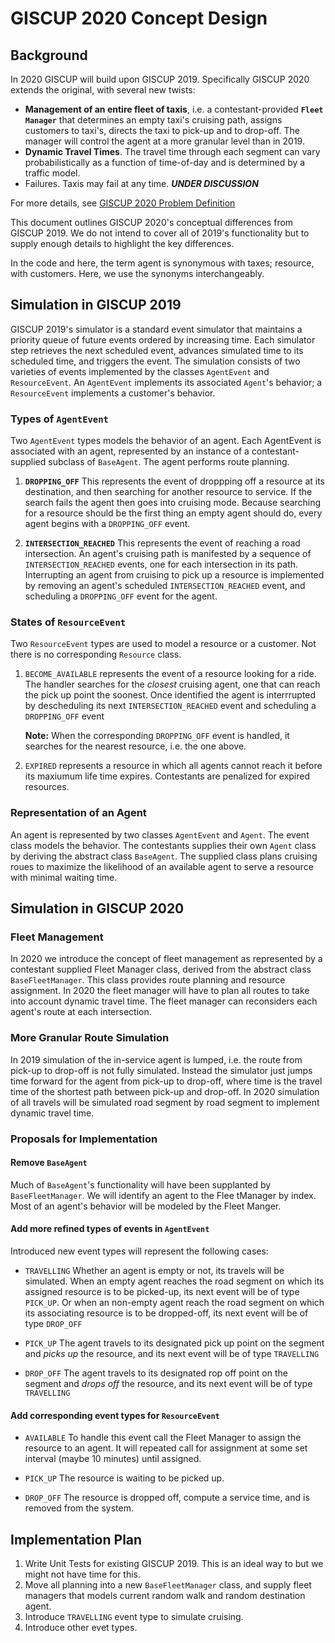 # GISCUP 2020 Concept Design
## Background
In 2020 GISCUP will build upon GISCUP 2019.
Specifically GISCUP 2020 extends the original, with several new twists:

* **Management of an entire fleet of taxis**,
i.e. a contestant-provided **`Fleet Manager`** that determines an empty taxi's cruising path,
assigns customers to taxi's, directs the taxi to pick-up and to drop-off.
The manager will control the agent at a more granular level than in 2019.
* **Dynamic Travel Times**. The travel time through each segment can vary
probabilistically as a function of time-of-day
and is determined by a traffic model.
* Failures. Taxis may fail at any time. _**UNDER DISCUSSION**_

For more details, see [GISCUP 2020 Problem Definition](https://docs.google.com/document/d/e/2PACX-1vQ6PL6krQtLjtWs8pI3UKI_NhNuFr_Ecl_Kfk77Yt3ZLzrf2lWt6A1UUCgAbf3JMgnXR9VhfWXJCtab/pub)

This document outlines GISCUP 2020's conceptual differences from GISCUP 2019.
We do not intend to cover all of 2019's functionality but to
supply enough details to highlight the key differences.

In the code and here, the term agent is synonymous with taxes; resource, with customers.
Here, we use the synonyms interchangeably.

## Simulation in GISCUP 2019

GISCUP 2019's simulator is a standard event simulator that maintains a priority
queue of future events ordered by increasing time.
Each simulator step retrieves the next scheduled event, advances simulated time to its
scheduled time, and triggers the event.
The simulation consists of two varieties of events implemented by the classes
`AgentEvent` and `ResourceEvent`.
An `AgentEvent` implements its associated `Agent`'s behavior;
a `ResourceEvent` implements a customer's behavior.

### Types of `AgentEvent`
Two `AgentEvent` types models the behavior of an agent. Each AgentEvent is
associated with an agent, represented by an instance of a
 contestant-supplied subclass of `BaseAgent`. The agent performs
route planning.

1. **`DROPPING_OFF`** This represents the event of droppping off
a resource at its destination, and then searching for another resource to
service. If the search fails the agent then goes into cruising mode.
Because searching for a resource should be the first thing an empty agent
should do, every agent begins with a `DROPPING_OFF` event.

2. **`INTERSECTION_REACHED`**
This represents the event of reaching a road intersection.
An agent's cruising path is manifested by a sequence of `INTERSECTION_REACHED` events,
one for each intersection in its path.
Interrupting an agent from cruising to pick up a resource is implemented by removing
an agent's scheduled `INTERSECTION_REACHED` event, and scheduling a
`DROPPING_OFF` event for the agent.

### States of `ResourceEvent`
Two `ResourceEvent` types are used to model a resource or a customer.
Not there is no corresponding `Resource` class.

1. `BECOME_AVAILABLE` represents the event of a resource looking for a ride.
The handler searches for the *closest* cruising agent, one that can reach the
pick up point the soonest.
Once identified the agent is interrrupted by descheduling its next
`INTERSECTION_REACHED` event and scheduling a `DROPPING_OFF` event

    **Note:** When the corresponding `DROPPING_OFF` event is handled,
    it searches for the nearest resource, i.e. the one above.

2. `EXPIRED` represents a resource in which all agents cannot reach it
before its maxiumum life time expires.
Contestants are penalized for expired resources.

### Representation of an Agent
An agent is represented by two classes `AgentEvent` and `Agent`.
The event class models the behavior.
The contestants supplies their own `Agent` class by deriving the
abstract class `BaseAgent`.
The supplied class plans cruising roues to maximize the likelihood of
an available agent to serve a resource with minimal waiting time.

## Simulation in GISCUP 2020

### Fleet Management

In 2020 we introduce the concept of fleet management as represented by
a contestant supplied Fleet Manager class, derived from the abstract
class `BaseFleetManager`.
This class provides route planning and resource assignment.
In 2020 the fleet manager will have to plan all routes to take into
account dynamic travel time.
The fleet manager can reconsiders each agent's route at each intersection.

### More Granular Route Simulation

In 2019 simulation of the in-service agent is lumped, i.e.
the route from pick-up to drop-off is not fully simulated.
Instead the simulator just jumps time forward for the agent
from pick-up to drop-off, where time is the travel time of
the shortest path between pick-up and drop-off.
In 2020 simulation of all travels will be simulated road segment 
by road segment to
implement dynamic travel time.

### Proposals for Implementation

#### Remove `BaseAgent`
Much of `BaseAgent`'s functionality will have been supplanted by
`BaseFleetManager`.
We will identify an agent to the Flee tManager by index.
Most of an agent's behavior will be modeled by the Fleet Manger.

#### Add more refined types of events in `AgentEvent`

Introduced new event types will represent the following cases:

* `TRAVELLING` Whether an agent is empty or not, its travels will
be simulated. When an empty agent reaches the road segment on which its assigned
resource is to be picked-up, its next event will be of type `PICK_UP`.
Or when an non-empty agent reach the road segment
on which its associating resource is to be dropped-off,
its next event will be of type `DROP_OFF`

* `PICK_UP` The agent travels to its designated pick up point on the segment
and *picks up* the resource, and its next event will be of type `TRAVELLING`

* `DROP_OFF` The agent travels to its designated rop off point on the segment
and *drops off* the resource, and its next event will be of type `TRAVELLING`

#### Add corresponding event types for `ResourceEvent`

* `AVAILABLE` To handle this event call the Fleet Manager to assign the
resource to an agent. It will repeated call for assignment at some set
interval (maybe 10 minutes) until assigned.

* `PICK_UP` The resource is waiting to be picked up.

* `DROP_OFF` The resource is dropped off, compute a service time, and is
removed from the system.

## Implementation Plan

1. Write Unit Tests for existing GISCUP 2019. This is an ideal way to but we might not have time for this.
1. Move all planning into a new `BaseFleetManager` class, and supply fleet managers that models current
random walk and random destination agent.
1. Introduce `TRAVELLING` event type to simulate cruising.
1. Introduce other evet types.
